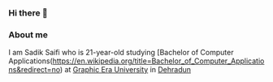 ### Hi there 👋

### About me
I am Sadik Saifi who is 21-year-old studying [Bachelor of Computer Applications(https://en.wikipedia.org/title=Bachelor_of_Computer_Applications&redirect=no) at [Graphic Era University](https://www.geu.ac.in/) in [Dehradun](https://en.wikipedia.org/wiki/Dehradun)
